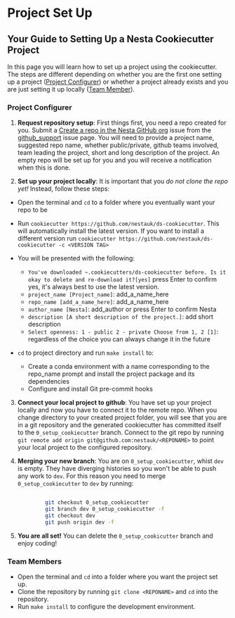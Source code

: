 # Project Set Up

## Your Guide to Setting Up a Nesta Cookiecutter Project

In this page you will learn how to set up a project using the cookiecutter. The steps are different depending on whether you are the first one setting up a project ([Project Configurer](#project-configurer)) or whether a project already exists and you are just setting it up locally ([Team Member](#team-members)).

### Project Configurer

1. **Request repository setup**: First things first, you need a repo created for you. Submit a [Create a repo in the Nesta GitHub org](https://github.com/nestauk/github_support/issues/new/choose) issue from the [github_support](https://github.com/nestauk/github_support) issue page. You will need to provide a project name, suggested repo name, whether public/private, github teams involved, team leading the project, short and long description of the project. An empty repo will be set up for you and you will receive a notification when this is done.

2. **Set up your project locally**: It is important that you *do not clone the repo yet!* Instead, follow these steps:

* Open the terminal and `cd` to a folder where you eventually want your repo to be
* Run `cookiecutter https://github.com/nestauk/ds-cookiecutter`. This will automatically install the latest version. If you want to install a different version run `cookiecutter https://github.com/nestauk/ds-cookiecutter -c <VERSION TAG>`
* You will be presented with the following:
    - `You've downloaded ~.cookiecutters/ds-cookiecutter before. Is it okay to delete and re-download it?[yes]` press Enter to confirm yes, it's always best to use the latest version.
    - `project_name [Project_name]`: add_a_name_here
    - `repo_name [add_a_name_here]`: add_a_name_here
    - `author_name [Nesta]`: add_author or press Enter to confirm Nesta
    - `description [A short description of the project.]`: add short description
    - `Select openness: 1 - public 2 - private Choose from 1, 2 [1]`: regardless of the choice you can always change it in the future

* `cd` to project directory and run `make install` to:
    * Create a conda environment with a name corresponding to the repo_name prompt and install the project package and its dependencies
    * Configure and install Git pre-commit hooks

3. **Connect your local project to github**: You have set up your project locally and now you have to connect it to the remote repo. When you change directory to your created project folder, you will see that you are in a git repository and the generated cookiecutter has committed itself to the `0_setup_cookiecutter` branch. Connect to the git repo by running `git remote add origin git@github.com:nestauk/<REPONAME>` to point your local project to the configured repository.

4. **Merging your new branch**: You are on `0_setup_cookiecutter`, whist `dev` is empty. They have diverging histories so you won't be able to push any work to `dev`. For this reason you need to merge `0_setup_cookiecutter` to `dev` by running:

``` bash

            git checkout 0_setup_cookiecutter
            git branch dev 0_setup_cookiecutter -f
            git checkout dev
            git push origin dev -f
```

5. **You are all set!** You can delete the `0_setup_cookicutter` branch and enjoy coding!


### Team Members

* Open the terminal and `cd` into a folder where you want the project set up.
* Clone the repository by running `git clone <REPONAME>` and `cd` into the repository.
* Run `make install` to configure the development environment.

  
